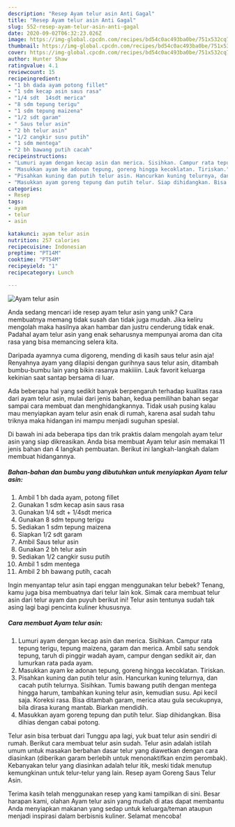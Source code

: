 ```yaml
---
description: "Resep Ayam telur asin Anti Gagal"
title: "Resep Ayam telur asin Anti Gagal"
slug: 552-resep-ayam-telur-asin-anti-gagal
date: 2020-09-02T06:32:23.026Z
image: https://img-global.cpcdn.com/recipes/bd54c0ac493ba0be/751x532cq70/ayam-telur-asin-foto-resep-utama.jpg
thumbnail: https://img-global.cpcdn.com/recipes/bd54c0ac493ba0be/751x532cq70/ayam-telur-asin-foto-resep-utama.jpg
cover: https://img-global.cpcdn.com/recipes/bd54c0ac493ba0be/751x532cq70/ayam-telur-asin-foto-resep-utama.jpg
author: Hunter Shaw
ratingvalue: 4.1
reviewcount: 15
recipeingredient:
- "1 bh dada ayam potong fillet"
- "1 sdm kecap asin saus rasa"
- "1/4 sdt  14sdt merica"
- "8 sdm tepung terigu"
- "1 sdm tepung maizena"
- "1/2 sdt garam"
- " Saus telur asin"
- "2 bh telur asin"
- "1/2 cangkir susu putih"
- "1 sdm mentega"
- "2 bh bawang putih cacah"
recipeinstructions:
- "Lumuri ayam dengan kecap asin dan merica. Sisihkan. Campur rata tepung terigu, tepung maizena, garam dan merica. Ambil satu sendok tepung, taruh di pinggir wadah ayam, campur dengan sedikit air, dan lumurkan rata pada ayam."
- "Masukkan ayam ke adonan tepung, goreng hingga kecoklatan. Tiriskan."
- "Pisahkan kuning dan putih telur asin. Hancurkan kuning telurnya, dan cacah putih telurnya. Sisihkan. Tumis bawang putih dengan mentega hingga harum, tambahkan kuning telur asin, kemudian susu. Api kecil saja. Koreksi rasa. Bisa ditambah garam, merica atau gula secukupnya, bila dirasa kurang mantab. Biarkan mendidih."
- "Masukkan ayam goreng tepung dan putih telur. Siap dihidangkan. Bisa dihias dengan cabai potong."
categories:
- Resep
tags:
- ayam
- telur
- asin

katakunci: ayam telur asin 
nutrition: 257 calories
recipecuisine: Indonesian
preptime: "PT14M"
cooktime: "PT54M"
recipeyield: "1"
recipecategory: Lunch

---
```



![Ayam telur asin](https://img-global.cpcdn.com/recipes/bd54c0ac493ba0be/751x532cq70/ayam-telur-asin-foto-resep-utama.jpg)

Anda sedang mencari ide resep ayam telur asin yang unik? Cara membuatnya memang tidak susah dan tidak juga mudah. Jika keliru mengolah maka hasilnya akan hambar dan justru cenderung tidak enak. Padahal ayam telur asin yang enak seharusnya mempunyai aroma dan cita rasa yang bisa memancing selera kita.

Daripada ayamnya cuma digoreng, mending di kasih saus telur asin aja! Renyahnya ayam yang dilapisi dengan gurihnya saus telur asin, ditambah bumbu-bumbu lain yang bikin rasanya makiiiin. Lauk favorit keluarga kekinian saat santap bersama di luar.

Ada beberapa hal yang sedikit banyak berpengaruh terhadap kualitas rasa dari ayam telur asin, mulai dari jenis bahan, kedua pemilihan bahan segar sampai cara membuat dan menghidangkannya. Tidak usah pusing kalau mau menyiapkan ayam telur asin enak di rumah, karena asal sudah tahu triknya maka hidangan ini mampu menjadi suguhan spesial.


Di bawah ini ada beberapa tips dan trik praktis dalam mengolah ayam telur asin yang siap dikreasikan. Anda bisa membuat Ayam telur asin memakai 11 jenis bahan dan 4 langkah pembuatan. Berikut ini langkah-langkah dalam membuat hidangannya.

<!--inarticleads1-->

##### Bahan-bahan dan bumbu yang dibutuhkan untuk menyiapkan Ayam telur asin:

1. Ambil 1 bh dada ayam, potong fillet
1. Gunakan 1 sdm kecap asin saus rasa
1. Gunakan 1/4 sdt + 1/4sdt merica
1. Gunakan 8 sdm tepung terigu
1. Sediakan 1 sdm tepung maizena
1. Siapkan 1/2 sdt garam
1. Ambil  Saus telur asin
1. Gunakan 2 bh telur asin
1. Sediakan 1/2 cangkir susu putih
1. Ambil 1 sdm mentega
1. Ambil 2 bh bawang putih, cacah


Ingin menyantap telur asin tapi enggan menggunakan telur bebek? Tenang, kamu juga bisa membuatnya dari telur lain kok. Simak cara membuat telur asin dari telur ayam dan puyuh berikut ini! Telur asin tentunya sudah tak asing lagi bagi pencinta kuliner khususnya. 

<!--inarticleads2-->

##### Cara membuat Ayam telur asin:

1. Lumuri ayam dengan kecap asin dan merica. Sisihkan. Campur rata tepung terigu, tepung maizena, garam dan merica. Ambil satu sendok tepung, taruh di pinggir wadah ayam, campur dengan sedikit air, dan lumurkan rata pada ayam.
1. Masukkan ayam ke adonan tepung, goreng hingga kecoklatan. Tiriskan.
1. Pisahkan kuning dan putih telur asin. Hancurkan kuning telurnya, dan cacah putih telurnya. Sisihkan. Tumis bawang putih dengan mentega hingga harum, tambahkan kuning telur asin, kemudian susu. Api kecil saja. Koreksi rasa. Bisa ditambah garam, merica atau gula secukupnya, bila dirasa kurang mantab. Biarkan mendidih.
1. Masukkan ayam goreng tepung dan putih telur. Siap dihidangkan. Bisa dihias dengan cabai potong.


Telur asin bisa terbuat dari Tunggu apa lagi, yuk buat telur asin sendiri di rumah. Berikut cara membuat telur asin sudah. Telur asin adalah istilah umum untuk masakan berbahan dasar telur yang diawetkan dengan cara diasinkan (diberikan garam berlebih untuk menonaktifkan enzim perombak). Kebanyakan telur yang diasinkan adalah telur itik, meski tidak menutup kemungkinan untuk telur-telur yang lain. Resep ayam Goreng Saus Telur Asin. 

Terima kasih telah menggunakan resep yang kami tampilkan di sini. Besar harapan kami, olahan Ayam telur asin yang mudah di atas dapat membantu Anda menyiapkan makanan yang sedap untuk keluarga/teman ataupun menjadi inspirasi dalam berbisnis kuliner. Selamat mencoba!
